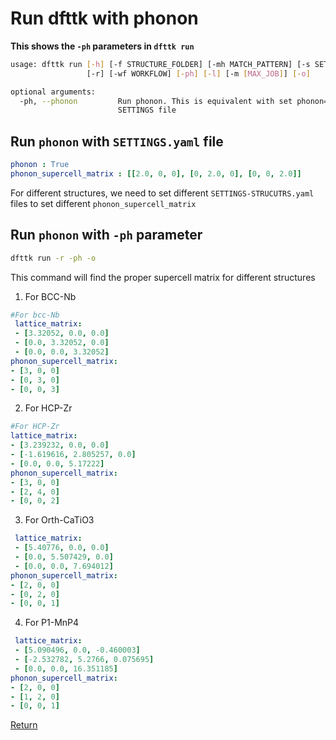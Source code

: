 # Run dfttk with phonon

**This shows the `-ph`  parameters in `dfttk run`**

```bash
usage: dfttk run [-h] [-f STRUCTURE_FOLDER] [-mh MATCH_PATTERN] [-s SETTINGS]
                 [-r] [-wf WORKFLOW] [-ph] [-l] [-m [MAX_JOB]] [-o]

optional arguments:
  -ph, --phonon         Run phonon. This is equivalent with set phonon=True in
                        SETTINGS file

```



## Run `phonon` with `SETTINGS.yaml` file

```yaml
phonon : True
phonon_supercell_matrix : [[2.0, 0, 0], [0, 2.0, 0], [0, 0, 2.0]]
```

For different structures, we need to set different `SETTINGS-STRUCUTRS.yaml` files to set different `phonon_supercell_matrix`



## Run `phonon` with `-ph` parameter

```bash
dfttk run -r -ph -o
```

This command will find the proper supercell matrix for different structures

1. For BCC-Nb

```yaml
#For bcc-Nb
 lattice_matrix:
 - [3.32052, 0.0, 0.0]
 - [0.0, 3.32052, 0.0]
 - [0.0, 0.0, 3.32052]
phonon_supercell_matrix:
- [3, 0, 0]
- [0, 3, 0]
- [0, 0, 3]
```

2. For HCP-Zr

```yaml
#For HCP-Zr
lattice_matrix:
- [3.239232, 0.0, 0.0]
- [-1.619616, 2.805257, 0.0]
- [0.0, 0.0, 5.17222]
phonon_supercell_matrix:
- [3, 0, 0]
- [2, 4, 0]
- [0, 0, 2]
```

3. For Orth-CaTiO3

```yaml
 lattice_matrix:
 - [5.40776, 0.0, 0.0]
 - [0.0, 5.507429, 0.0]
 - [0.0, 0.0, 7.694012]
phonon_supercell_matrix:
- [2, 0, 0]
- [0, 2, 0]
- [0, 0, 1]
```

4. For P1-MnP4

```yaml
 lattice_matrix:
 - [5.090496, 0.0, -0.460003]
 - [-2.532782, 5.2766, 0.075695]
 - [0.0, 0.0, 16.351185]
phonon_supercell_matrix:
- [2, 0, 0]
- [1, 2, 0]
- [0, 0, 1]
```

[Return](../)